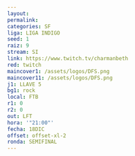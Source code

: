 ```yaml
---
layout: 
permalink: 
categories: SF
liga: LIGA INDIGO
seed: 1
raiz: 9
stream: SI
link: https://www.twitch.tv/charmanbeth
red: twitch
maincover1: /assets/logos/DFS.png
maincover11: /assets/logos/DFS.png
j1: LLAVE 5
bg1: rock
local: FTB
r1: 0
r2: 0
out: LFT
hora: '"21:00"'
fecha: 18DIC
offset: offset-xl-2
ronda: SEMIFINAL
---
```

